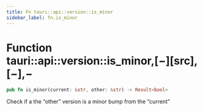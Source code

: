 ```yaml
---
title: Fn tauri::api::version::is_minor
sidebar_label: fn.is_minor
---
```


# Function tauri::api::version::is_minor,\[−]\[src],\[−],−

```rs
pub fn is_minor(current: &str, other: &str) -> Result<bool>
```

Check if a the “other” version is a minor bump from the “current”
